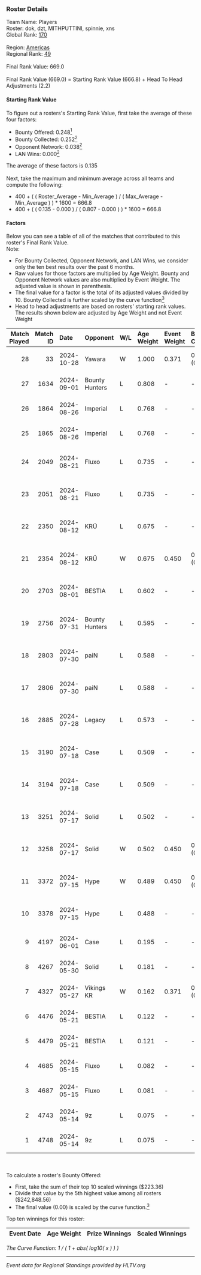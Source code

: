 ### Roster Details<br />
Team Name: Players<br />
Roster: dok, dzt, MITHPUTTINI, spinnie, xns<br />
Global Rank: [170](../../standings_global_2024_10_30.md)<br />
<br />
Region: [Americas]( ../../standings_americas_2024_10_30.md)<br />
Regional Rank: [49]( ../../standings_americas_2024_10_30.md)<br />
<br />
Final Rank Value:  669.0<br />
<br />
Final Rank Value (669.0) = Starting Rank Value (666.8) + Head To Head Adjustments (2.2)<br />

#### Starting Rank Value<br />
To figure out a rosters's Starting Rank Value, first take the average of these four factors:<br />
- Bounty Offered: 0.248[<sup>1</sup>](#table2)
- Bounty Collected: 0.252[<sup>2</sup>](#table1)
- Opponent Network: 0.038[<sup>2</sup>](#table1)
- LAN Wins: 0.000[<sup>2</sup>](#table1)

The average of these factors is 0.135<br />
<br />
Next, take the maximum and minimum average across all teams and compute the following:<br />
- 400 + ( ( Roster_Average - Min_Average ) / ( Max_Average - Min_Average ) ) * 1600 = 666.8
- 400 + ( ( 0.135 - 0.000 ) / ( 0.807 - 0.000 ) ) * 1600 = 666.8


#### Factors<br />
Below you can see a table of all of the matches that contributed to this roster's Final Rank Value.<br />
Note:<br />

- For Bounty Collected, Opponent Network, and LAN Wins, we consider only the ten best results over the past 6 months.
- Raw values for those factors are multiplied by Age Weight. Bounty and Opponent Network values are also multiplied by Event Weight. The adjusted value is shown in parenthesis.
- The final value for a factor is the total of its adjusted values divided by 10. Bounty Collected is further scaled by the curve function[<sup>3</sup>](#curveFunction)
- Head to head adjustments are based on rosters' starting rank values. The results shown below are adjusted by Age Weight and not Event Weight
<span id="table1"></span><br />


| Match Played | Match ID | Date       | Opponent       | W/L | Age Weight | Event Weight | Bounty Collected | Opponent Network | LAN Wins  | H2H Adj. | Roster                                |
| -: | -: | :- | :- | :- | :- | :- | :- | :- | :- | -: | :- |
|           28 |       33 | 2024-10-28 | Yawara         | W   | 1.000      | 0.371        | 0.000 (0.000)    | 0.052 (0.019)    | 0 (0.000) |     8.86 | dok, dzt, MITHPUTTINI, spinnie, xns   |
|           27 |     1634 | 2024-09-01 | Bounty Hunters | L   | 0.808      | -            | -                | -                | -         |    -8.14 | dok, dzt, Lich, MITHPUTTINI, spinnie  |
|           26 |     1864 | 2024-08-26 | Imperial       | L   | 0.768      | -            | -                | -                | -         |    -0.97 | dok, dzt, Lich, MITHPUTTINI, spinnie  |
|           25 |     1865 | 2024-08-26 | Imperial       | L   | 0.768      | -            | -                | -                | -         |    -0.98 | dok, dzt, Lich, MITHPUTTINI, spinnie  |
|           24 |     2049 | 2024-08-21 | Fluxo          | L   | 0.735      | -            | -                | -                | -         |    -1.88 | dok, dzt, MITHPUTTINI, s1cko, spinnie |
|           23 |     2051 | 2024-08-21 | Fluxo          | L   | 0.735      | -            | -                | -                | -         |    -1.91 | dok, dzt, MITHPUTTINI, s1cko, spinnie |
|           22 |     2350 | 2024-08-12 | KRÜ            | L   | 0.675      | -            | -                | -                | -         |    -6.28 | dok, dzt, MITHPUTTINI, s1cko, spinnie |
|           21 |     2354 | 2024-08-12 | KRÜ            | W   | 0.675      | 0.450        | 0.014 (0.004)    | 0.419 (0.127)    | 0 (0.000) |    15.37 | dok, dzt, MITHPUTTINI, s1cko, spinnie |
|           20 |     2703 | 2024-08-01 | BESTIA         | L   | 0.602      | -            | -                | -                | -         |    -1.81 | dok, dzt, MITHPUTTINI, s1cko, spinnie |
|           19 |     2756 | 2024-07-31 | Bounty Hunters | L   | 0.595      | -            | -                | -                | -         |    -5.12 | dok, dzt, MITHPUTTINI, s1cko, spinnie |
|           18 |     2803 | 2024-07-30 | paiN           | L   | 0.588      | -            | -                | -                | -         |    -0.11 | dok, dzt, MITHPUTTINI, s1cko, spinnie |
|           17 |     2806 | 2024-07-30 | paiN           | L   | 0.588      | -            | -                | -                | -         |    -0.11 | dok, dzt, MITHPUTTINI, s1cko, spinnie |
|           16 |     2885 | 2024-07-28 | Legacy         | L   | 0.573      | -            | -                | -                | -         |    -1.68 | dok, dzt, MITHPUTTINI, s1cko, spinnie |
|           15 |     3190 | 2024-07-18 | Case           | L   | 0.509      | -            | -                | -                | -         |    -3.37 | dok, dzt, MITHPUTTINI, s1cko, spinnie |
|           14 |     3194 | 2024-07-18 | Case           | L   | 0.509      | -            | -                | -                | -         |    -3.47 | dok, dzt, MITHPUTTINI, s1cko, spinnie |
|           13 |     3251 | 2024-07-17 | Solid          | L   | 0.502      | -            | -                | -                | -         |    -4.61 | dok, dzt, MITHPUTTINI, s1cko, spinnie |
|           12 |     3258 | 2024-07-17 | Solid          | W   | 0.502      | 0.450        | 0.010 (0.002)    | 0.624 (0.141)    | 0 (0.000) |    11.48 | dok, dzt, MITHPUTTINI, s1cko, spinnie |
|           11 |     3372 | 2024-07-15 | Hype           | W   | 0.489      | 0.450        | 0.017 (0.004)    | 0.375 (0.083)    | 0 (0.000) |    11.53 | dok, dzt, MITHPUTTINI, s1cko, spinnie |
|           10 |     3378 | 2024-07-15 | Hype           | L   | 0.488      | -            | -                | -                | -         |    -3.86 | dok, dzt, MITHPUTTINI, s1cko, spinnie |
|            9 |     4197 | 2024-06-01 | Case           | L   | 0.195      | -            | -                | -                | -         |    -1.23 | dok, dzt, leleo, spinnie, vhz         |
|            8 |     4267 | 2024-05-30 | Solid          | L   | 0.181      | -            | -                | -                | -         |    -1.34 | dok, dzt, leleo, spinnie, vhz         |
|            7 |     4327 | 2024-05-27 | Vikings KR     | W   | 0.162      | 0.371        | 0.003 (0.000)    | 0.249 (0.015)    | 0 (0.000) |     2.90 | beg0d, dok, dzt, spinnie, vhz         |
|            6 |     4476 | 2024-05-21 | BESTIA         | L   | 0.122      | -            | -                | -                | -         |    -0.25 | beg0d, dok, dzt, spinnie, vhz         |
|            5 |     4479 | 2024-05-21 | BESTIA         | L   | 0.121      | -            | -                | -                | -         |    -0.25 | beg0d, dok, dzt, spinnie, vhz         |
|            4 |     4685 | 2024-05-15 | Fluxo          | L   | 0.082      | -            | -                | -                | -         |    -0.21 | beg0d, dok, dzt, spinnie, vhz         |
|            3 |     4687 | 2024-05-15 | Fluxo          | L   | 0.081      | -            | -                | -                | -         |    -0.21 | beg0d, dok, dzt, spinnie, vhz         |
|            2 |     4743 | 2024-05-14 | 9z             | L   | 0.075      | -            | -                | -                | -         |    -0.07 | beg0d, dok, dzt, spinnie, vhz         |
|            1 |     4748 | 2024-05-14 | 9z             | L   | 0.075      | -            | -                | -                | -         |    -0.07 | beg0d, dok, dzt, spinnie, vhz         |

<br />
<span id="table2"></span><br />
To calculate a roster's Bounty Offered:<br />

- First, take the sum of their top 10 scaled winnings ($223.36)
- Divide that value by the 5th highest value among all rosters ($242,848.56)
- The final value (0.00) is scaled by the curve function.[<sup>3</sup>](#curveFunction)

Top ten winnings for this roster:<br />

| Event Date | Age Weight | Prize Winnings | Scaled Winnings |
| :- | -: | :- | :- |


<span id="curveFunction"></span>_The Curve Function: 1 / ( 1 + abs( log10( x ) ) )_<br />

---
_Event data for Regional Standings provided by HLTV.org_<br />
